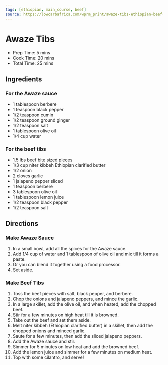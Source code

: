 ```yaml
---
tags: [ethiopian, main_course, beef]
source: https://lowcarbafrica.com/wprm_print/awaze-tibs-ethiopian-beef-tibs-recipe
---
```


# Awaze Tibs

- Prep Time: 5 mins
- Cook Time: 20 mins
- Total Time: 25 mins

## Ingredients

### For the Awaze sauce

- 1 tablespoon berbere
- 1 teaspoon black pepper
- 1/2 teaspoon cumin
- 1/2 teaspoon ground ginger
- 1/2 teaspoon salt
- 1 tablespoon olive oil
- 1/4 cup water

### For the beef tibs

- 1.5 lbs beef bite sized pieces
- 1/3 cup niter kibbeh Ethiopian clarified butter
- 1/2 onion
- 2 cloves garlic
- 1 jalapeno pepper sliced
- 1 teaspoon berbere
- 3 tablespoon olive oil
- 1 tablespoon lemon juice
- 1/2 teaspoon black pepper
- 1/2 teaspoon salt

## Directions

### Make Awaze Sauce

1. In a small bowl, add all the spices for the Awaze sauce.
2. Add 1/4 cup of water and 1 tablespoon of olive oil and mix till it forms a paste.
3. Or you can blend it together using a food processor.
4. Set aside.

### Make Beef Tibs

1. Toss the beef pieces with salt, black pepper, and berbere.
2. Chop the onions and jalapeno peppers, and mince the garlic.
3. In a large skillet, add the olive oil, and when heated, add the chopped beef.
4. Stir for a few minutes on high heat till it is browned.
5. Take out the beef and set them aside.
6. Melt niter kibbeh (Ethiopian clarified butter) in a skillet, then add the chopped onions and minced garlic.
7. Saute for a few minutes, then add the sliced jalapeno peppers.
8. Add the Awaze sauce and stir.
9. Simmer for 5 minutes on low heat and add the browned beef.
10. Add the lemon juice and simmer for a few minutes on medium heat.
11. Top with some cilantro, and serve!
